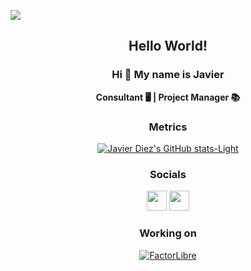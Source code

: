 ![](images/banner.png)

<div align="center">
    <h2> Hello World! </h2>
    <h3> Hi 👋 My name is Javier </h3>
    <p> <b> Consultant 🖥️ | Project Manager 📚</b> </p>
  
### Metrics
  
[![Javier Diez's GitHub stats-Light](https://github-readme-stats.vercel.app/api?username=javidiez&show_icons=true&theme=default#gh-light-mode-only)](https://github.com/anuraghazra/github-readme-stats#gh-light-mode-only)

  
### Socials

<p align="center"> <a href="https://www.github.com/javidiez" target="_blank" rel="noreferrer"><img src="https://raw.githubusercontent.com/danielcranney/readme-generator/main/public/icons/socials/github.svg" width="32" height="32" /></a> <a href="https://www.linkedin.com/in/javier-diezz/" target="_blank" rel="noreferrer"><img src="https://raw.githubusercontent.com/danielcranney/readme-generator/main/public/icons/socials/linkedin.svg" width="32" height="32" /></a></p>
  
### Working on

<a href="https://github.com/factorlibre" target="_blank" rel="noreferrer"><img src="[images/factorlibre.png](https://factorlibre.com/wp-content/uploads/2017/11/logo-factor-libre-menu-colour.png)" alt="FactorLibre" /></a>

</div>
